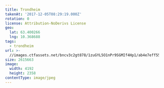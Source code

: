 ```yaml
---
title: Trondheim
takenAt: '2017-12-05T08:29:19.000Z'
rotation: 0
license: Attribution-NoDerivs License
geo:
  lat: 63.400266
  lng: 10.368688
tags:
  - trondheim
url: >-
  //images.ctfassets.net/bncv3c2gt878/1zuGYL5O1nPr9SGMIf4Hp1/ab4e7eff5585e2ea39e39dd584414e7e/trondheim_38152304584_o
size: 2615663
image:
  width: 4192
  height: 2358
contentType: image/jpeg
---
```


